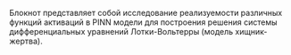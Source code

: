 Блокнот представляет собой исследование реализуемости различных функций активаций в PINN модели для построения решения системы дифференциальных уравнений Лотки-Вольтерры (модель хищник-жертва). 
